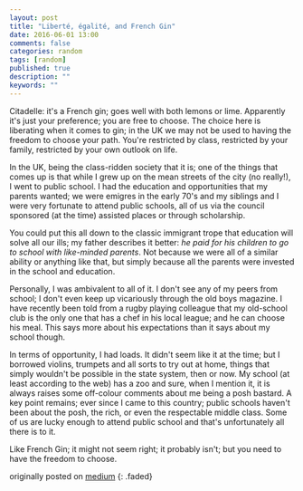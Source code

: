 ```yaml
---
layout: post
title: "Liberté, égalité, and French Gin"
date: 2016-06-01 13:00
comments: false
categories: random
tags: [random]
published: true
description: ""
keywords: ""
---
```


Citadelle: it's a French gin; goes well with both lemons or lime. Apparently it's just your preference; you are free to choose. The choice here is liberating when it comes to gin; in the UK we may not be used to having the freedom to choose your path. You're restricted by class, restricted by your family, restricted by your own outlook on life.

<!-- more -->

In the UK, being the class-ridden society that it is; one of the things that comes up is that while I grew up on the mean streets of the city (no really!), I went to public school. I had the education and opportunities that my parents wanted; we were emigres in the early 70's and my siblings and I were very fortunate to attend public schools, all of us via the council sponsored (at the time) assisted places or through scholarship.

You could put this all down to the classic immigrant trope that education will solve all our ills; my father describes it better: _he paid for his children to go to school with like-minded parents_. Not because we were all of a similar ability or anything like that, but simply because all the parents were invested in the school and education.

Personally, I was ambivalent to all of it. I don't see any of my peers from school; I don't even keep up vicariously through the old boys magazine. I have recently been told from a rugby playing colleague that my old-school club is the only one that has a chef in his local league; and he can choose his meal. This says more about his expectations than it says about my school though.

In terms of opportunity, I had loads. It didn't seem like it at the time; but I borrowed violins, trumpets and all sorts to try out at home, things that simply wouldn't be possible in the state system, then or now. My school (at least according to the web) has a zoo and sure, when I mention it, it is always raises some off-colour comments about me being a posh bastard. A key point remains; ever since I came to this country; public schools haven't been about the posh, the rich, or even the respectable middle class. Some of us are lucky enough to attend public school and that's unfortunately all there is to it.

Like French Gin; it might not seem right; it probably isn't; but you need to have the freedom to choose.

originally posted on [medium](https://medium.com/order-from-ambiguity/libert%C3%A9-%C3%A9galit%C3%A9-and-french-gin-d27d4a172ab1)
{: .faded}